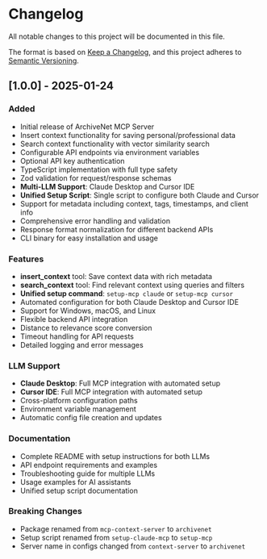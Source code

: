 # Changelog

All notable changes to this project will be documented in this file.

The format is based on [Keep a Changelog](https://keepachangelog.com/en/1.0.0/),
and this project adheres to [Semantic Versioning](https://semver.org/spec/v2.0.0.html).

## [1.0.0] - 2025-01-24

### Added
- Initial release of ArchiveNet MCP Server
- Insert context functionality for saving personal/professional data
- Search context functionality with vector similarity search
- Configurable API endpoints via environment variables
- Optional API key authentication
- TypeScript implementation with full type safety
- Zod validation for request/response schemas
- **Multi-LLM Support**: Claude Desktop and Cursor IDE
- **Unified Setup Script**: Single script to configure both Claude and Cursor
- Support for metadata including context, tags, timestamps, and client info
- Comprehensive error handling and validation
- Response format normalization for different backend APIs
- CLI binary for easy installation and usage

### Features
- **insert_context** tool: Save context data with rich metadata
- **search_context** tool: Find relevant context using queries and filters
- **Unified setup command**: `setup-mcp claude` or `setup-mcp cursor`
- Automated configuration for both Claude Desktop and Cursor IDE
- Support for Windows, macOS, and Linux
- Flexible backend API integration
- Distance to relevance score conversion
- Timeout handling for API requests
- Detailed logging and error messages

### LLM Support
- **Claude Desktop**: Full MCP integration with automated setup
- **Cursor IDE**: Full MCP integration with automated setup
- Cross-platform configuration paths
- Environment variable management
- Automatic config file creation and updates

### Documentation
- Complete README with setup instructions for both LLMs
- API endpoint requirements and examples
- Troubleshooting guide for multiple LLMs
- Usage examples for AI assistants
- Unified setup script documentation

### Breaking Changes
- Package renamed from `mcp-context-server` to `archivenet`
- Setup script renamed from `setup-claude-mcp` to `setup-mcp`
- Server name in configs changed from `context-server` to `archivenet`